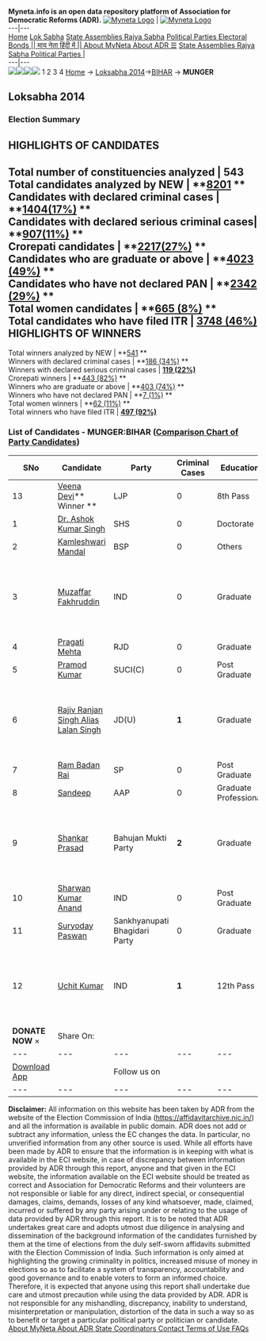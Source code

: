**Myneta.info is an open data repository platform of Association for Democratic Reforms (ADR).**
[![Myneta Logo](https://www.myneta.info/lib/img/myneta-logo.png)](https://www.myneta.info/) | [![Myneta Logo](https://www.myneta.info/lib/img/adr-logo.png)](https://adrindia.org)  
---|---  
[Home](https://www.myneta.info/) [Lok Sabha](https://www.myneta.info/#ls "Lok Sabha") [ State Assemblies ](https://www.myneta.info/#sa "State Assemblies") [Rajya Sabha](https://www.myneta.info/#rs "Rajya Sabha") [Political Parties ](https://www.myneta.info/party "Political Parties") [ Electoral Bonds ](https://www.myneta.info/electoral_bonds "Electoral Bonds") [ || माय नेता हिंदी में || ](https://translate.google.co.in/translate?prev=hp&hl=en&js=y&u=www.myneta.info&sl=en&tl=hi&history_state0=) [ About MyNeta ](https://adrindia.org/content/about-myneta) [ About ADR ](https://adrindia.org/about-adr/who-we-are) [☰](javascript:void\(0\))
[ State Assemblies ](https://www.myneta.info/#sa "State Assemblies") [ Rajya Sabha ](https://www.myneta.info/#rs "Rajya Sabha") [ Political Parties ](https://www.myneta.info/party "Political Parties")
|   
---|---  
![](https://www.myneta.info/lib/img/banner/banner-1.png)![](https://www.myneta.info/lib/img/banner/banner-2.png)![](https://www.myneta.info/lib/img/banner/banner-3.png)![](https://www.myneta.info/lib/img/banner/banner-4.png)
1  2  3  4 
[Home](https://www.myneta.info/) → [Loksabha 2014](https://www.myneta.info/ls2014/)→[BIHAR](https://www.myneta.info/ls2014/index.php?action=show_constituencies&state_id=4) → **MUNGER**
### 
## Loksabha 2014
###  Election Summary 
HIGHLIGHTS OF CANDIDATES  
---  
Total number of constituencies analyzed |  543   
Total candidates analyzed by NEW | **[8201](https://www.myneta.info/ls2014/index.php?action=summary&subAction=candidates_analyzed&sort=candidate#summary) **  
Candidates with declared criminal cases | **[1404(17%)](https://www.myneta.info/ls2014/index.php?action=summary&subAction=crime&sort=candidate#summary) **  
Candidates with declared serious criminal cases| **[907(11%)](https://www.myneta.info/ls2014/index.php?action=summary&subAction=serious_crime&sort=candidate#summary) **  
Crorepati candidates | **[2217(27%)](https://www.myneta.info/ls2014/index.php?action=summary&subAction=crorepati&sort=candidate#summary) **  
Candidates who are graduate or above | **[4023 (49%)](https://www.myneta.info/ls2014/index.php?action=summary&subAction=education&sort=candidate#summary) **  
Candidates who have not declared PAN | **[2342 (29%)](https://www.myneta.info/ls2014/index.php?action=summary&subAction=without_pan&sort=candidate#summary) **  
Total women candidates | **[665 (8%)](https://www.myneta.info/ls2014/index.php?action=summary&subAction=women_candidate&sort=candidate#summary) **  
Total candidates who have filed ITR | [**3748 (46%)**](https://www.myneta.info/ls2014/index.php?action=summary&subAction=filed_itr&sort=candidate#summary)  
HIGHLIGHTS OF WINNERS  
---  
Total winners analyzed by NEW | **[541](https://www.myneta.info/ls2014/index.php?action=summary&subAction=winner_analyzed&sort=candidate#summary) **  
Winners with declared criminal cases | **[186 (34%)](https://www.myneta.info/ls2014/index.php?action=summary&subAction=winner_crime&sort=candidate#summary) **  
Winners with declared serious criminal cases | **[119 (22%)](https://www.myneta.info/ls2014/index.php?action=summary&subAction=winner_serious_crime&sort=candidate#summary)**  
Crorepati winners | **[443 (82%)](https://www.myneta.info/ls2014/index.php?action=summary&subAction=winner_crorepati&sort=candidate#summary) **  
Winners who are graduate or above | **[403 (74%)](https://www.myneta.info/ls2014/index.php?action=summary&subAction=winner_education&sort=candidate#summary) **  
Winners who have not declared PAN | **[7 (1%)](https://www.myneta.info/ls2014/index.php?action=summary&subAction=winner_without_pan&sort=candidate#summary) **  
Total women winners | **[62 (11%)](https://www.myneta.info/ls2014/index.php?action=summary&subAction=winner_women&sort=candidate#summary) **  
Total winners who have filed ITR | [**497 (92%)**](https://www.myneta.info/ls2014/index.php?action=summary&subAction=winner_filed_itr&sort=candidate#summary)  
### List of Candidates - MUNGER:BIHAR ([Comparison Chart of Party Candidates](https://www.myneta.info/ls2014/comparisonchart.php?constituency_id=313))
SNo | Candidate| Party| Criminal Cases| Education| Age| Total Assets| Liabilities  
---|---|---|---|---|---|---|---  
13  | [Veena Devi](https://www.myneta.info/ls2014/candidate.php?candidate_id=2695)** Winner ** | LJP | 0 | 8th Pass| 41 | Rs 3,11,62,836 ~ 3 Crore+ | Rs 0 ~   
1  | [Dr. Ashok Kumar Singh](https://www.myneta.info/ls2014/candidate.php?candidate_id=2708) | SHS | 0 | Doctorate| 0 | Rs 20,54,194 ~ 20 Lacs+ | Rs 0 ~   
2  | [Kamleshwari Mandal](https://www.myneta.info/ls2014/candidate.php?candidate_id=2700) | BSP | 0 | Others| 63 | Rs 30,65,084 ~ 30 Lacs+ | Rs 0 ~   
3  | [Muzaffar Fakhruddin](https://www.myneta.info/ls2014/candidate.php?candidate_id=2699) | IND | 0 | Graduate| 54 | ![](https://myneta.info/image_v2.php?myneta_folder=ls2014&candidate_id=2699&col=ta) | ![](https://myneta.info/image_v2.php?myneta_folder=ls2014&candidate_id=2699&col=lia)  
4  | [Pragati Mehta](https://www.myneta.info/ls2014/candidate.php?candidate_id=2694) | RJD | 0 | Graduate| 33 | Rs 64,22,050 ~ 64 Lacs+ | Rs 0 ~   
5  | [Pramod Kumar](https://www.myneta.info/ls2014/candidate.php?candidate_id=2705) | SUCI(C) | 0 | Post Graduate| 47 | Rs 17,41,914 ~ 17 Lacs+ | Rs 0 ~   
6  | [Rajiv Ranjan Singh Alias Lalan Singh](https://www.myneta.info/ls2014/candidate.php?candidate_id=2697) | JD(U) | **1** | Graduate| 60 | ![](https://myneta.info/image_v2.php?myneta_folder=ls2014&candidate_id=2697&col=ta) | ![](https://myneta.info/image_v2.php?myneta_folder=ls2014&candidate_id=2697&col=lia)  
7  | [Ram Badan Rai](https://www.myneta.info/ls2014/candidate.php?candidate_id=2703) | SP | 0 | Post Graduate| 59 | Rs 2,38,60,981 ~ 2 Crore+ | Rs 10,00,000 ~ 10 Lacs+  
8  | [Sandeep](https://www.myneta.info/ls2014/candidate.php?candidate_id=2696) | AAP | 0 | Graduate Professional| 28 | Rs 57,90,000 ~ 57 Lacs+ | Rs 7,50,000 ~ 7 Lacs+  
9  | [Shankar Prasad](https://www.myneta.info/ls2014/candidate.php?candidate_id=2704) | Bahujan Mukti Party | **2** | Graduate| 49 | ![](https://myneta.info/image_v2.php?myneta_folder=ls2014&candidate_id=2704&col=ta) | ![](https://myneta.info/image_v2.php?myneta_folder=ls2014&candidate_id=2704&col=lia)  
10  | [Sharwan Kumar Anand](https://www.myneta.info/ls2014/candidate.php?candidate_id=2698) | IND | 0 | Post Graduate| 43 | Rs 5,750 ~ 5 Thou+ | Rs 0 ~   
11  | [Suryoday Paswan](https://www.myneta.info/ls2014/candidate.php?candidate_id=2707) | Sankhyanupati Bhagidari Party | 0 | Graduate| 40 | Rs 6,27,000 ~ 6 Lacs+ | Rs 0 ~   
12  | [Uchit Kumar](https://www.myneta.info/ls2014/candidate.php?candidate_id=2701) | IND | **1** | 12th Pass| 0 | ![](https://myneta.info/image_v2.php?myneta_folder=ls2014&candidate_id=2701&col=ta) | ![](https://myneta.info/image_v2.php?myneta_folder=ls2014&candidate_id=2701&col=lia)  
|  **DONATE NOW** × |  Share On:  | [](https://api.whatsapp.com/send?text=https%3A%2F%2Fmyneta.info%2Fpunjab2022%2Findex.php%3Faction%3Dshow_constituencies%26state_id%3D19) | [](https://www.facebook.com/sharer/sharer.php?u=https%3A%2F%2Fmyneta.info%2Fpunjab2022%2Findex.php%3Faction%3Dshow_constituencies%26state_id%3D19) | [](https://twitter.com/share?url=https%3A%2F%2Fmyneta.info%2Fpunjab2022%2Findex.php%3Faction%3Dshow_constituencies%26state_id%3D19)  
---|---|---|---|---  
| [ Download App ](https://play.google.com/store/apps/details?id=com.webrosoft.myneta1&pcampaignid=pcampaignidMKT-Other-global-all-co-prtnr-py-PartBadge-Mar2515-1) | [](https://play.google.com/store/apps/details?id=com.webrosoft.myneta1&pcampaignid=pcampaignidMKT-Other-global-all-co-prtnr-py-PartBadge-Mar2515-1) |  Follow us on  | [](https://www.facebook.com/adrindia.org/) | [](https://twitter.com/adrspeaks) | [](https://groups.google.com/g/national-election-watch?hl=en&pli=1) | [](https://www.instagram.com/adrspeaks/) | [](https://www.youtube.com/user/adrspeaks) | [](https://sharechat.com/profile/adrspeaks)  
---|---|---|---|---|---|---|---|---  
**Disclaimer:** All information on this website has been taken by ADR from the website of the Election Commission of India (https://affidavitarchive.nic.in/) and all the information is available in public domain. ADR does not add or subtract any information, unless the EC changes the data. In particular, no unverified information from any other source is used. While all efforts have been made by ADR to ensure that the information is in keeping with what is available in the ECI website, in case of discrepancy between information provided by ADR through this report, anyone and that given in the ECI website, the information available on the ECI website should be treated as correct and Association for Democratic Reforms and their volunteers are not responsible or liable for any direct, indirect special, or consequential damages, claims, demands, losses of any kind whatsoever, made, claimed, incurred or suffered by any party arising under or relating to the usage of data provided by ADR through this report. It is to be noted that ADR undertakes great care and adopts utmost due diligence in analysing and dissemination of the background information of the candidates furnished by them at the time of elections from the duly self-sworn affidavits submitted with the Election Commission of India. Such information is only aimed at highlighting the growing criminality in politics, increased misuse of money in elections so as to facilitate a system of transparency, accountability and good governance and to enable voters to form an informed choice. Therefore, it is expected that anyone using this report shall undertake due care and utmost precaution while using the data provided by ADR. ADR is not responsible for any mishandling, discrepancy, inability to understand, misinterpretation or manipulation, distortion of the data in such a way so as to benefit or target a particular political party or politician or candidate. 
[ About MyNeta ](https://adrindia.org/content/about-myneta) [ About ADR ](https://adrindia.org/about-adr/who-we-are) [ State Coordinators ](https://adrindia.org/about-adr/state-coordinators) [ Contact ](https://adrindia.org/contact-us) [ Terms of Use ](https://adrindia.org/content/adr-terms-use) [ FAQs ](https://adrindia.org/content/faqs)
